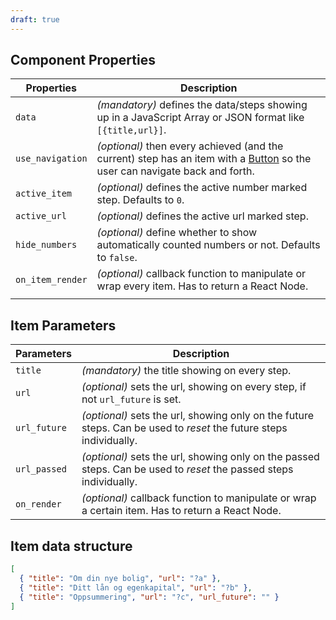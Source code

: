 ```yaml
---
draft: true
---
```


## Component Properties

| Properties       | Description                                                                                                                                            |
| ---------------- | ------------------------------------------------------------------------------------------------------------------------------------------------------ |
| `data`           | _(mandatory)_ defines the data/steps showing up in a JavaScript Array or JSON format like `[{title,url}]`.                                             |
| `use_navigation` | _(optional)_ then every achieved (and the current) step has an item with a [Button](/uilib/components/button) so the user can navigate back and forth. |
| `active_item`    | _(optional)_ defines the active number marked step. Defaults to `0`.                                                                                   |
| `active_url`     | _(optional)_ defines the active url marked step.                                                                                                       |
| `hide_numbers`   | _(optional)_ define whether to show automatically counted numbers or not. Defaults to `false`.                                                         |
| `on_item_render` | _(optional)_ callback function to manipulate or wrap every item. Has to return a React Node.                                                           |
|                  |                                                                                                                                                        |

## Item Parameters

| Parameters   | Description                                                                                                        |
| ------------ | ------------------------------------------------------------------------------------------------------------------ |
| `title`      | _(mandatory)_ the title showing on every step.                                                                     |
| `url`        | _(optional)_ sets the url, showing on every step, if not `url_future` is set.                                      |
| `url_future` | _(optional)_ sets the url, showing only on the future steps. Can be used to _reset_ the future steps individually. |
| `url_passed` | _(optional)_ sets the url, showing only on the passed steps. Can be used to _reset_ the passed steps individually. |
| `on_render`  | _(optional)_ callback function to manipulate or wrap a certain item. Has to return a React Node.                   |

## Item data structure

```json
[
  { "title": "Om din nye bolig", "url": "?a" },
  { "title": "Ditt lån og egenkapital", "url": "?b" },
  { "title": "Oppsummering", "url": "?c", "url_future": "" }
]
```
